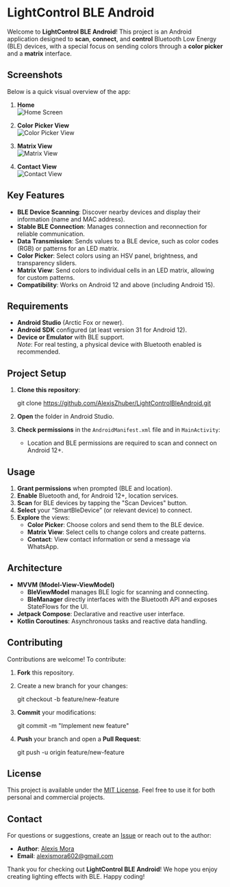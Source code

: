 # LightControl BLE Android

Welcome to **LightControl BLE Android**! This project is an Android application designed to **scan**, **connect**, and **control** Bluetooth Low Energy (BLE) devices, with a special focus on sending colors through a **color picker** and a **matrix** interface.

## Screenshots

Below is a quick visual overview of the app:

1. **Home**  
   ![Home Screen](./images/Home.jpeg)

2. **Color Picker View**  
   ![Color Picker View](./images/ColorPickerView.jpeg)

3. **Matrix View**  
   ![Matrix View](./images/MatrixView.jpeg)

4. **Contact View**  
   ![Contact View](./images/ContactView.jpeg)

## Key Features

- **BLE Device Scanning**: Discover nearby devices and display their information (name and MAC address).
- **Stable BLE Connection**: Manages connection and reconnection for reliable communication.
- **Data Transmission**: Sends values to a BLE device, such as color codes (RGB) or patterns for an LED matrix.
- **Color Picker**: Select colors using an HSV panel, brightness, and transparency sliders.
- **Matrix View**: Send colors to individual cells in an LED matrix, allowing for custom patterns.
- **Compatibility**: Works on Android 12 and above (including Android 15).

## Requirements

- **Android Studio** (Arctic Fox or newer).
- **Android SDK** configured (at least version 31 for Android 12).
- **Device or Emulator** with BLE support.  
  *Note*: For real testing, a physical device with Bluetooth enabled is recommended.

## Project Setup

1. **Clone this repository**:
   
   git clone https://github.com/AlexisZhuber/LightControlBleAndroid.git

2. **Open** the folder in Android Studio.
3. **Check permissions** in the `AndroidManifest.xml` file and in `MainActivity`:
   - Location and BLE permissions are required to scan and connect on Android 12+.

## Usage

1. **Grant permissions** when prompted (BLE and location).
2. **Enable** Bluetooth and, for Android 12+, location services.
3. **Scan** for BLE devices by tapping the "Scan Devices" button.
4. **Select** your “SmartBleDevice” (or relevant device) to connect.
5. **Explore** the views:
   - **Color Picker**: Choose colors and send them to the BLE device.
   - **Matrix View**: Select cells to change colors and create patterns.
   - **Contact**: View contact information or send a message via WhatsApp.

## Architecture

- **MVVM (Model-View-ViewModel)**  
  - **BleViewModel** manages BLE logic for scanning and connecting.  
  - **BleManager** directly interfaces with the Bluetooth API and exposes StateFlows for the UI.
- **Jetpack Compose**: Declarative and reactive user interface.
- **Kotlin Coroutines**: Asynchronous tasks and reactive data handling.

## Contributing

Contributions are welcome! To contribute:

1. **Fork** this repository.
2. Create a new branch for your changes:
   
   git checkout -b feature/new-feature
   
3. **Commit** your modifications:
   
   git commit -m "Implement new feature"
   
4. **Push** your branch and open a **Pull Request**:
   
   git push -u origin feature/new-feature
   

## License

This project is available under the [MIT License](./LICENSE). Feel free to use it for both personal and commercial projects.

## Contact

For questions or suggestions, create an [Issue](https://github.com/AlexisZhuber/LightControlBleAndroid/issues) or reach out to the author:
- **Author**: [Alexis Mora](https://github.com/AlexisMora)  
- **Email**: alexismora602@gmail.com

Thank you for checking out **LightControl BLE Android**! We hope you enjoy creating lighting effects with BLE. Happy coding!
